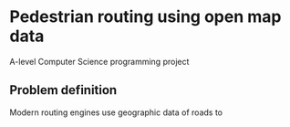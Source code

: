 # Pedestrian routing using open map data

A-level Computer Science programming project

## Problem definition

Modern routing engines use geographic data of roads to 
